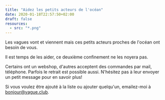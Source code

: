 ```yaml
---
title: "Aidez les petits acteurs de l'océan"
date: 2020-01-18T22:57:50+02:00
draft: false
resources:
  - src: "*.png"
---
```


Les vagues vont et viennent mais ces petits acteurs proches de l'océan ont besoin de vous.

Il est temps de les aider, ce deuxième confinement ne les noyera pas.

Certains ont un webshop, d'autres acceptent des commandes par mail, téléphone. Parfois le retrait est possible aussi. N'hésitez pas à leur envoyer un petit message pour en savoir plus!

Si vous voulez être ajouté à la liste ou ajouter quelqu'un, emailez-moi à [bonjour@vague.club](mailto:bonjour@vague.club).
